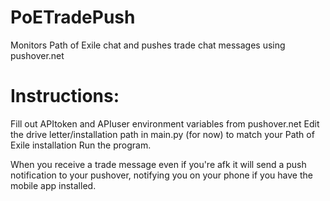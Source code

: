 # PoETradePush
 Monitors Path of Exile chat and pushes trade chat messages using pushover.net

# Instructions:
Fill out APItoken and APIuser environment variables from pushover.net
Edit the drive letter/installation path in main.py (for now) to match your Path of Exile installation
Run the program.

When you receive a trade message even if you're afk it will send a push notification to your pushover, notifying you on your phone
if you have the mobile app installed.
